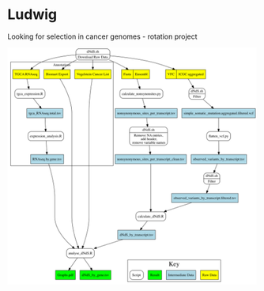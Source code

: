 # Ludwig
Looking for selection in cancer genomes - rotation project

![Data Flow Diagram](data_flow_diagram.png)